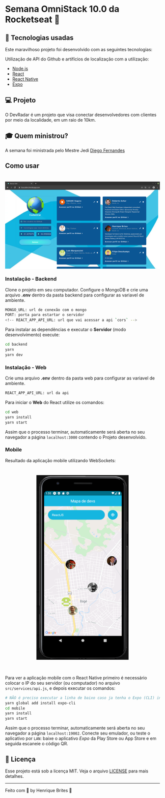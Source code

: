 # Semana OmniStack 10.0 da Rocketseat :rocket:

## :rocket: Tecnologias usadas
Este maravilhoso projeto foi desenvolvido com as seguintes tecnologias:

Utilização de API do Github e artifícios de localização com a utilização:
- [Node.js](https://nodejs.org/en/)
- [React](https://reactjs.org)
- [React Native](https://facebook.github.io/react-native/)
- [Expo](https://expo.io/)

## :computer: Projeto

O DevRadar é um projeto que visa conectar desenvolvedores com clientes por meio da localidade, em um raio de 10km.

## :mortar_board: Quem ministrou?

A semana foi ministrada pelo Mestre Jedi [Diego Fernandes](https://github.com/diego3g)

## Como usar

<h1 align="center"><img align="center" alt="Frontend" src=".github/dev-radar-web.png" width="700"></img></h1>

### Instalação - Backend
Clone o projeto em seu computador. Configure o MongoDB e crie uma arquivo **.env** dentro da pasta  backend para configurar as variavel de ambiente.  

```bash
MONGO_URL: url de conexão com o mongo
PORT: porta para estartar o servidor 
<!-- REACT_APP_API_URL: url que vai acessar a api `cors` -->
```
Para instalar as dependências e executar o **Servidor** (modo desenvolvimento) execute:
```bash
cd backend
yarn
yarn dev
```

### Instalação - Web
 Crie uma arquivo **.env** dentro da pasta web para configurar as variavel de ambiente. 
  
 ```bash
REACT_APP_API_URL: url da api
```
Para iniciar o **Web** do React utilize os comandos:
```bash
cd web
yarn install
yarn start
```
Assim que o processo terminar, automaticamente será aberta no seu navegador a página `localhost:3000` contendo o Projeto desenvolvido.  

### Mobile

Resultado da aplicação mobile utilizando WebSockets:

<h1 align="center"><img align="center" alt="Mobile" src=".github/dev-radar-mobile.png" width="300" height="600"></img></h1>
<br>

Para ver a aplicação mobile com o React Native primeiro é necessário colocar o IP do seu servidor (ou computador) no arquivo `src/services/api.js`, e depois executar os comandos:
```bash
# NÃO é preciso executar a linha de baixo caso ja tenha o Expo (CLI) instalado
yarn global add install expo-cli
cd mobile
yarn install
yarn start
```
Assim que o processo terminar, automaticamente será aberta no seu navegador a página `localhost:19002`. Conecte seu emulador, ou teste o aplicativo por `LAN`: baixe o aplicativo *Expo* da Play Store ou App Store e em seguida escaneie o código QR.

## :memo: Licença

Esse projeto está sob a licença MIT. Veja o arquivo [LICENSE](LICENSE) para mais detalhes.

---

Feito com :purple_heart: by  Henrique Brites :wave:

